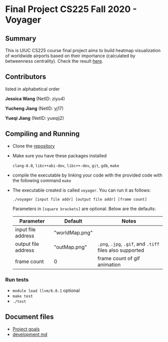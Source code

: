 # Final Project CS225 Fall 2020 - Voyager



## Summary

This is UIUC CS225 course final project aims to build heatmap visualization of worldwide airports based on their importance (calculated by betweenness centrality). Check the result [here](result/RESULTS.md). 


## Contributors

listed in alphabetical order

**Jessica Wang** (NetID: ziyu4)

**Yucheng Jiang** (NetID: yj17)

**Yueqi Jiang** (NetID: yueqij2)



## Compiling and Running

- Clone the [repository](https://github-dev.cs.illinois.edu/cs225-fa20/yj17-ziyu4-yueqij2.git)

- Make sure you have these packages installed

  `clang-6.0`, `libc++abi-dev`, `libc++-dev`,  `git`,  `gdb`,  `make`

- compile the executable by linking your code with the provided code with the following command `make`

- The executable created is called `voyager`. You can run it as follows:

  `./voyager [input file addr] [output file addr] [frame count]`

  Parameters in `[square brackets]` are optional. Below are the defaults:

  | Parameter           | Default        | Notes                                                    |
  | ------------------- | -------------- | -------------------------------------------------------- |
  | input file address  | "worldMap.png" |                                                          |
  | output file address | "outMap.png"   | `.png`, `.jpg`, `.gif`, and `.tiff` files also supported |
  | frame count         | 0              | frame count of gif animation                             |

### Run tests
- `module load llvm/6.0.1` optional
- `make test`
- `./test`


## Document files

  - [Project goals](documents/GOALS.md)
  - [development md](documents/DEVELOPMENT.md)

